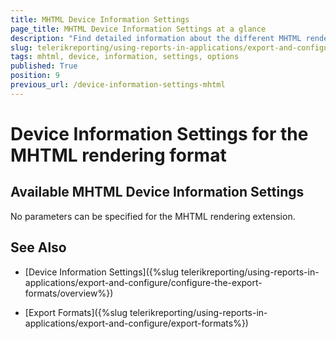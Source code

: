 ```yaml
---
title: MHTML Device Information Settings
page_title: MHTML Device Information Settings at a glance
description: "Find detailed information about the different MHTML rendering settings available, and how to configure them."
slug: telerikreporting/using-reports-in-applications/export-and-configure/configure-the-export-formats/mhtml-device-information-settings
tags: mhtml, device, information, settings, options
published: True
position: 9
previous_url: /device-information-settings-mhtml
---
```


# Device Information Settings for the MHTML rendering format

## Available MHTML Device Information Settings

No parameters can be specified for the MHTML rendering extension.

## See Also

* [Device Information Settings]({%slug telerikreporting/using-reports-in-applications/export-and-configure/configure-the-export-formats/overview%})

* [Export Formats]({%slug telerikreporting/using-reports-in-applications/export-and-configure/export-formats%})
